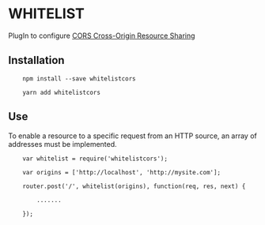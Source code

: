 # WHITELIST
PlugIn to configure [CORS Cross-Origin Resource Sharing](https://developer.mozilla.org/it/docs/Web/HTTP/CORS)

## Installation

```
    npm install --save whitelistcors

    yarn add whitelistcors
```

## Use

To enable a resource to a specific request from an HTTP source, an array of addresses must be implemented.

```
    var whitelist = require('whitelistcors');

    var origins = ['http://localhost', 'http://mysite.com'];

    router.post('/', whitelist(origins), function(req, res, next) {

        .......
    
    });

```


